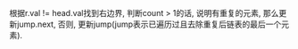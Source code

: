 根据r.val != head.val找到右边界, 判断count > 1的话, 说明有重复的元素, 那么更新jump.next, 否则, 更新jump(jump表示已遍历过且去除重复后链表的最后一个元素).
